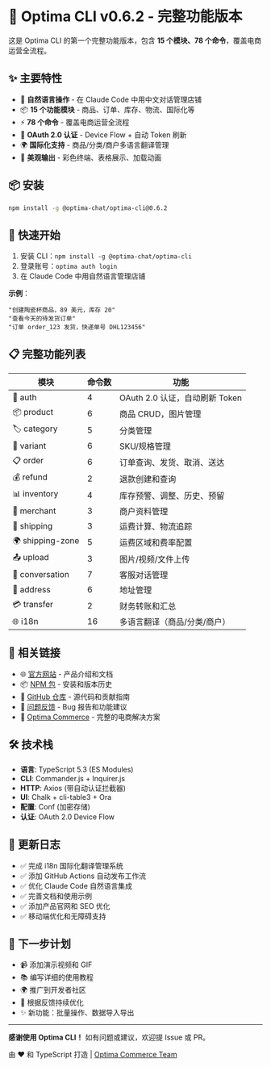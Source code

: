 # 🎉 Optima CLI v0.6.2 - 完整功能版本

这是 Optima CLI 的第一个完整功能版本，包含 **15 个模块、78 个命令**，覆盖电商运营全流程。

## ✨ 主要特性

- 🤖 **自然语言操作** - 在 Claude Code 中用中文对话管理店铺
- 📦 **15 个功能模块** - 商品、订单、库存、物流、国际化等
- ⚡️ **78 个命令** - 覆盖电商运营全流程
- 🔐 **OAuth 2.0 认证** - Device Flow + 自动 Token 刷新
- 🌍 **国际化支持** - 商品/分类/商户多语言翻译管理
- 🎨 **美观输出** - 彩色终端、表格展示、加载动画

## 📦 安装

```bash
npm install -g @optima-chat/optima-cli@0.6.2
```

## 🚀 快速开始

1. 安装 CLI：`npm install -g @optima-chat/optima-cli`
2. 登录账号：`optima auth login`
3. 在 Claude Code 中用自然语言管理店铺

**示例**：
```
"创建陶瓷杯商品，89 美元，库存 20"
"查看今天的待发货订单"
"订单 order_123 发货，快递单号 DHL123456"
```

## 📋 完整功能列表

| 模块 | 命令数 | 功能 |
|------|--------|------|
| 🔐 auth | 4 | OAuth 2.0 认证，自动刷新 Token |
| 📦 product | 6 | 商品 CRUD，图片管理 |
| 🏷 category | 5 | 分类管理 |
| 🎨 variant | 6 | SKU/规格管理 |
| 📋 order | 6 | 订单查询、发货、取消、送达 |
| 💰 refund | 2 | 退款创建和查询 |
| 📊 inventory | 4 | 库存预警、调整、历史、预留 |
| 🏪 merchant | 3 | 商户资料管理 |
| 🚚 shipping | 3 | 运费计算、物流追踪 |
| 🌍 shipping-zone | 5 | 运费区域和费率配置 |
| 📤 upload | 3 | 图片/视频/文件上传 |
| 💬 conversation | 7 | 客服对话管理 |
| 📍 address | 6 | 地址管理 |
| 💳 transfer | 2 | 财务转账和汇总 |
| 🌐 i18n | 16 | 多语言翻译（商品/分类/商户）|

## 🔗 相关链接

- 🌐 [官方网站](https://cli.optima.shop) - 产品介绍和文档
- 📦 [NPM 包](https://www.npmjs.com/package/@optima-chat/optima-cli) - 安装和版本历史
- 📖 [GitHub 仓库](https://github.com/Optima-Chat/optima-cli) - 源代码和贡献指南
- 💬 [问题反馈](https://github.com/Optima-Chat/optima-cli/issues) - Bug 报告和功能建议
- 🏢 [Optima Commerce](https://www.optima.shop) - 完整的电商解决方案

## 🛠 技术栈

- **语言**: TypeScript 5.3 (ES Modules)
- **CLI**: Commander.js + Inquirer.js
- **HTTP**: Axios (带自动认证拦截器)
- **UI**: Chalk + cli-table3 + Ora
- **配置**: Conf (加密存储)
- **认证**: OAuth 2.0 Device Flow

## 📝 更新日志

- ✅ 完成 i18n 国际化翻译管理系统
- ✅ 添加 GitHub Actions 自动发布工作流
- ✅ 优化 Claude Code 自然语言集成
- ✅ 完善文档和使用示例
- ✅ 添加产品官网和 SEO 优化
- ✅ 移动端优化和无障碍支持

## 🎯 下一步计划

- 📹 添加演示视频和 GIF
- 📚 编写详细的使用教程
- 🌍 推广到开发者社区
- 🐛 根据反馈持续优化
- ✨ 新功能：批量操作、数据导入导出

---

**感谢使用 Optima CLI！** 如有问题或建议，欢迎提 Issue 或 PR。

由 ❤️ 和 TypeScript 打造 | [Optima Commerce Team](https://www.optima.shop)
